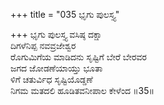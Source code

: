 +++
title = "035 ಭೃಗು ಪುಲಸ್ತ್ಯ"

+++
ಭೃಗು ಪುಲಸ್ತ್ಯ ವಸಿಷ್ಠ ದಕ್ಷಾ  
ದಿಗಳೆನಿಪ್ಪ ನವವ್ರಜೇಶ್ವರ  
ರೊಗುಮಿಗೆಯ ಮಾಡಿದನು ಸೃಷ್ಟಿಗೆ ಬೇರೆ ಬೇರವರ   
ಜಗದ ಜೋಡಣೆಯಾಯ್ತು ಭೂತಾ  
ಳಿಗೆ ಚತುರ್ವಿಧ ಸೃಷ್ಟಿಯೊಡ್ಡಣೆ  
ನಿಗಮ ಮತದಲಿ ಹೂಡಿತವನೀಪಾಲ ಕೇಳೆಂದ      ॥35॥
